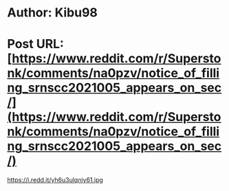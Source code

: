 # Author: Kibu98
# Post URL: [https://www.reddit.com/r/Superstonk/comments/na0pzv/notice_of_filling_srnscc2021005_appears_on_sec/](https://www.reddit.com/r/Superstonk/comments/na0pzv/notice_of_filling_srnscc2021005_appears_on_sec/)


https://i.redd.it/yh6u3ulqniy61.jpg